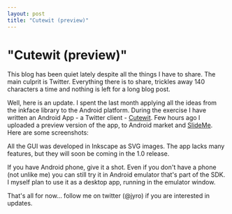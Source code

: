 ```yaml
---
layout: post
title: "Cutewit (preview)"
---
```

"Cutewit (preview)"
===
This blog has been quiet lately despite all the things I have to share. The main culprit is Twitter. Everything there is to share, trickles away 140 characters a time and nothing is left for a long blog post.  
  
Well, here is an update. I spent the last month applying all the ideas from the inkface library to the Android platform. During the exercise I have written an Android App - a Twitter client - [Cutewit][0]. Few hours ago I uploaded a preview version of the app, to Android market and [SlideMe][1]. Here are some screenshots:  
  
  
  
All the GUI was developed in Inkscape as SVG images. The app lacks many features, but they will soon be coming in the 1.0 release.  
  
If you have Android phone, give it a shot. Even if you don't have a phone (not unlike me) you can still try it in Android emulator that's part of the SDK. I myself plan to use it as a desktop app, running in the emulator window.  
  
That's all for now... follow me on twitter (@jyro) if you are interested in updates.

[0]: http://www.altcanvas.com/android/cutewit
[1]: http://slideme.org/application/cutewit-preview
